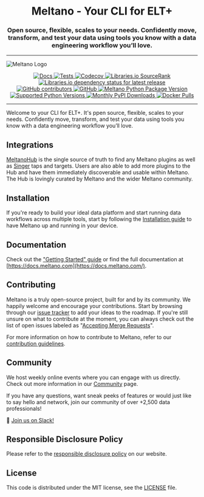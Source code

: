 
<h1 align="center">Meltano - Your CLI for ELT+</h1>
<h3 align="center">Open source, flexible, scales to your needs. Confidently move, transform, and test your data using tools you know with a data engineering workflow you’ll love.</h3>

---

![Meltano Logo](https://lh4.googleusercontent.com/WHoN-WpacMaVicq-jRuIvCQjCIdPZwYOwBgd38k9JjMpX1Z7THUqowY-oRsTzGUbAvb8F4tcb9BJYyfX9MeA2ECirsWZ7XBHteDZ_y59REMwHjq1AX05U2k8H6mdI4G_olF27gadCfp1Wx7cVQ)

<div align="center">
<a href="https://docs.meltano.com/">
<img alt="Docs" src="https://img.shields.io/website?down_color=red&down_message=offline&label=Docs&up_color=blue&up_message=online&url=https%3A%2F%2Fdocs.meltano.com%2F"/>
</a>
<a href="https://github.com/meltano/meltano/actions/workflows/test.yml?query=branch%3Amain">
<img alt="Tests" src="https://github.com/meltano/meltano/actions/workflows/test.yml/badge.svg"/>
</a>
<a href="https://codecov.io/github/meltano/meltano">
<img alt="Codecov" src="https://codecov.io/gh/meltano/meltano/branch/main/graph/badge.svg"/>
</a>
<a href="https://libraries.io/pypi/meltano/sourcerank">
<img alt="Libraries.io SourceRank" src="https://img.shields.io/librariesio/sourcerank/pypi/meltano?label=SourceRank"/>
</a>
<a href="https://libraries.io/pypi/meltano">
<img alt="Libraries.io dependency status for latest release" src="https://img.shields.io/librariesio/release/pypi/meltano?label=Dependencies"/>
</a>
</div>

<div align="center">
<a href="https://github.com/meltano/meltano/graphs/contributors">
<img alt="GitHub contributors" src="https://img.shields.io/github/contributors/meltano/meltano?label=Contributors"/>
</a>
<a href="https://github.com/meltano/meltano/blob/main/LICENSE">
<img alt="GitHub" src="https://img.shields.io/github/license/meltano/meltano?color=blue&label=License"/>
</a>
<a href="https://pypi.org/project/meltano/">
<img alt="Meltano Python Package Version" src="https://img.shields.io/pypi/v/meltano?label=Version"/>
</a>
<a href="https://pypi.org/project/meltano/">
<img alt="Supported Python Versions" src="https://img.shields.io/pypi/pyversions/meltano?label=Python"/>
</a>
<a href="https://pypi.org/project/meltano/">
<img alt="Monthly PyPI Downloads" src="https://img.shields.io/pypi/dm/meltano?label=PyPI%20Downloads"/>
</a>
<a href="https://hub.docker.com/r/meltano/meltano">
<img alt="Docker Pulls" src="https://img.shields.io/docker/pulls/meltano/meltano?label=Docker%20Pulls"/>
</a>
</div>

---

Welcome to your CLI for ELT+. It's ppen source, flexible, scales to your needs. Confidently move, transform, and test your data using tools you know with a data engineering workflow you’ll love.


Integrations
------------

[MeltanoHub](https://hub.meltano.com/) is the single source of truth to find any Meltano plugins as well as [Singer](https://singer.io/) taps and targets. Users are also able to add more plugins to the Hub and have them immediately discoverable and usable within Meltano. The Hub is lovingly curated by Meltano and the wider Meltano community.

Installation
------------

If you're ready to build your ideal data platform and start running data workflows across multiple tools, start by following the [Installation guide](https://docs.meltano.com/getting-started/installation) to have Meltano up and running in your device.

Documentation
-------------

Check out the ["Getting Started" guide](https://docs.meltano.com/getting-started) or find the full documentation at [https://docs.meltano.com](https://docs.meltano.com/).

Contributing
------------

Meltano is a truly open-source project, built for and by its community. We happily welcome and encourage your contributions. Start by browsing through our [issue tracker](https://github.com/meltano/meltano/issues?q=is%3Aopen+is%3Aissue) to add your ideas to the roadmap. If you're still unsure on what to contribute at the moment, you can always check out the list of open issues labeled as "[Accepting Merge Requests](https://github.com/meltano/meltano/issues?q=is%3Aopen+is%3Aissue+label%3A%22accepting+merge+requests%22)".

For more information on how to contribute to Meltano, refer to our [contribution guidelines](https://docs.meltano.com/contribute/).

Community
---------

We host weekly online events where you can engage with us directly. Check out more information in our [Community](https://meltano.com/community/) page.

If you have any questions, want sneak peeks of features or would just like to say hello and network, join our community of over +2,500 data professionals!

👋 [Join us on Slack!](https://meltano.com/slack)

Responsible Disclosure Policy
-----------------------------

Please refer to the [responsible disclosure policy](https://docs.meltano.com/the-project/responsible-disclosure) on our website.

License
-------

This code is distributed under the MIT license, see the [LICENSE](https://github.com/meltano/meltano/blob/main/LICENSE) file.
